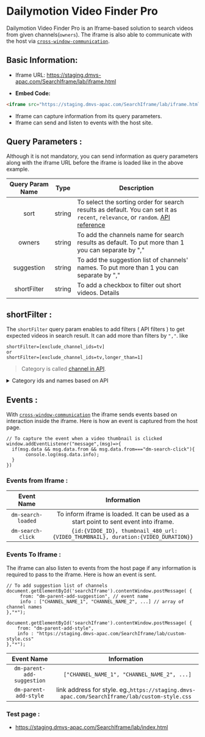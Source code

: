 # Dailymotion Video Finder Pro

Dailymotion Video Finder Pro is an Iframe-based solution to search videos from given channels(`owners`). The iframe is also able to communicate with the host via [`cross-window-communication`](https://javascript.info/cross-window-communication).

## Basic Information: 
- Iframe URL: https://staging.dmvs-apac.com/SearchIframe/lab/iframe.html

- **Embed Code:**

```html
<iframe src="https://staging.dmvs-apac.com/SearchIframe/lab/iframe.html?sort=relevance&shortFilter=[exclude_channel_ids=tv]&owners=acm-entertainment&suggestion=acm-entertainment,augusta-margaret-river-mail" id="searchIframe"></iframe>
```
- Iframe can capture information from its query parameters. 
- Iframe can send and listen to events with the host site.

## Query Parameters : 
Although it is not mandatory, you can send information as query parameters along with the iframe URL before the iframe is loaded like in the above example.

| Query Param Name | Type | Description | 
| :---: | :---: | --- |
| sort | string | To select the sorting order for search results as default. You can set it as `recent`, `relevance`, or `random`. [API reference](https://developers.dailymotion.com/api/#video-sort-filter) |
| owners | string | To add the channels name for search results as default. To put more than 1 you can separate by "," |
| suggestion | string | To add the suggestion list of channels' names. To put more than 1 you can separate by "," |
| shortFilter | string | To add a checkbox to filter out short videos. Details |

## shortFilter :
The `shortFilter` query param enables to add filters ( API filters ) to get expected videos in search result. It can add more than filters by `","`. like
```
shortFilter=[exclude_channel_ids=tv]
or 
shortFilter=[exclude_channel_ids=tv,longer_than=1]
```
> Category is called [channel in API]((https://api.dailymotion.com/channels)).
<details>
<summary> Category ids and names based on API </summary>

  
| Channnel id         | Category name                   |
|------------|------------------------|
| animals    | Animals                |
| auto       | Cars                   |
| people     | Celeb                  |
| fun        | Comedy & Entertainment |
| creation   | Creative               |
| school     | Education              |
| videogames | Gaming                 |
| kids       | Kids                   |
| lifestyle  | Lifestyle & How-to     |
| shortfilms | Movies                 |
| music      | Music                  |
| news       | News                   |
| sport      | Sports                 |
| tech       | Tech                   |
| travel     | Travel                 |
| tv         | TV                     |
| webcam     | Webcam                 |

</details>

## Events : 
With [`cross-window-communication`](https://javascript.info/cross-window-communication) the iframe sends events based on interaction inside the iframe. Here is how an event is captured from the host page.
```JS
// To capture the event when a video thumbnail is clicked
window.addEventListener("message",(msg)=>{
  if(msg.data && msg.data.from && msg.data.from==="dm-search-click"){
       console.log(msg.data.info);
  }
})
```

### Events from Iframe :

| Event Name | Information | 
| :---: | :---: |
| `dm-search-loaded` | To inform iframe is loaded. It can be used as a start point to sent event into iframe. |
| `dm-search-click` | ``` {id:{VIDOE_ID}, thumbnail_480_url:{VIDEO_THUMBNAIL}, duration:{VIDEO_DURATION}}``` |

### Events To Iframe :
The iframe can also listen to events from the host page if any information is required to pass to the iframe. Here is how an event is sent.

```JS
// To add suggestion list of channels
document.getElementById('searchIframe').contentWindow.postMessage( {
     from: "dm-parent-add-suggestion", // event name
     info : ["CHANNEL_NAME_1", "CHANNEL_NAME_2", ...] // array of channel names
},"*");

document.getElementById('searchIframe').contentWindow.postMessage( {
    from: "dm-parent-add-style",
    info : "https://staging.dmvs-apac.com/SearchIframe/lab/custom-style.css"
},"*");
```

| Event Name | Information | 
| :---: | :---: |
| `dm-parent-add-suggestion` | ``` ["CHANNEL_NAME_1", "CHANNEL_NAME_2", ...]``` |
| `dm-parent-add-style` | link address for style. eg.,`https://staging.dmvs-apac.com/SearchIframe/lab/custom-style.css` |

### Test page : 
- https://staging.dmvs-apac.com/SearchIframe/lab/index.html

